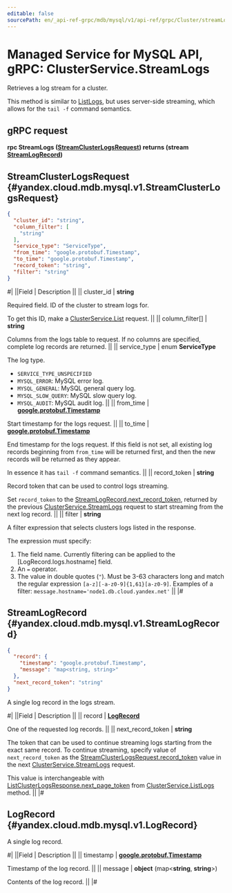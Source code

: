 ```yaml
---
editable: false
sourcePath: en/_api-ref-grpc/mdb/mysql/v1/api-ref/grpc/Cluster/streamLogs.md
---
```


# Managed Service for MySQL API, gRPC: ClusterService.StreamLogs

Retrieves a log stream for a cluster.

This method is similar to [ListLogs](/docs/managed-mysql/api-ref/grpc/Cluster/listLogs#ListLogs), but uses server-side streaming, which allows for the `tail -f` command semantics.

## gRPC request

**rpc StreamLogs ([StreamClusterLogsRequest](#yandex.cloud.mdb.mysql.v1.StreamClusterLogsRequest)) returns (stream [StreamLogRecord](#yandex.cloud.mdb.mysql.v1.StreamLogRecord))**

## StreamClusterLogsRequest {#yandex.cloud.mdb.mysql.v1.StreamClusterLogsRequest}

```json
{
  "cluster_id": "string",
  "column_filter": [
    "string"
  ],
  "service_type": "ServiceType",
  "from_time": "google.protobuf.Timestamp",
  "to_time": "google.protobuf.Timestamp",
  "record_token": "string",
  "filter": "string"
}
```

#|
||Field | Description ||
|| cluster_id | **string**

Required field. ID of the cluster to stream logs for.

To get this ID, make a [ClusterService.List](/docs/managed-mysql/api-ref/grpc/Cluster/list#List) request. ||
|| column_filter[] | **string**

Columns from the logs table to request.
If no columns are specified, complete log records are returned. ||
|| service_type | enum **ServiceType**

The log type.

- `SERVICE_TYPE_UNSPECIFIED`
- `MYSQL_ERROR`: MySQL error log.
- `MYSQL_GENERAL`: MySQL general query log.
- `MYSQL_SLOW_QUERY`: MySQL slow query log.
- `MYSQL_AUDIT`: MySQL audit log. ||
|| from_time | **[google.protobuf.Timestamp](https://developers.google.com/protocol-buffers/docs/reference/google.protobuf#timestamp)**

Start timestamp for the logs request. ||
|| to_time | **[google.protobuf.Timestamp](https://developers.google.com/protocol-buffers/docs/reference/google.protobuf#timestamp)**

End timestamp for the logs request.
If this field is not set, all existing log records beginning from `from_time` will be returned first, and then the new records will be returned as they appear.

In essence it has `tail -f` command semantics. ||
|| record_token | **string**

Record token that can be used to control logs streaming.

Set `record_token` to the [StreamLogRecord.next_record_token](#yandex.cloud.mdb.mysql.v1.StreamLogRecord), returned by the previous [ClusterService.StreamLogs](#StreamLogs) request to start streaming from the next log record. ||
|| filter | **string**

A filter expression that selects clusters logs listed in the response.

The expression must specify:
1. The field name. Currently filtering can be applied to the [LogRecord.logs.hostname] field.
2. An `=` operator.
3. The value in double quotes (`"`). Must be 3-63 characters long and match the regular expression `[a-z][-a-z0-9]{1,61}[a-z0-9]`.
Examples of a filter: `message.hostname='node1.db.cloud.yandex.net'` ||
|#

## StreamLogRecord {#yandex.cloud.mdb.mysql.v1.StreamLogRecord}

```json
{
  "record": {
    "timestamp": "google.protobuf.Timestamp",
    "message": "map<string, string>"
  },
  "next_record_token": "string"
}
```

A single log record in the logs stream.

#|
||Field | Description ||
|| record | **[LogRecord](#yandex.cloud.mdb.mysql.v1.LogRecord)**

One of the requested log records. ||
|| next_record_token | **string**

The token that can be used to continue streaming logs starting from the exact same record.
To continue streaming, specify value of `next_record_token` as the [StreamClusterLogsRequest.record_token](#yandex.cloud.mdb.mysql.v1.StreamClusterLogsRequest) value in the next [ClusterService.StreamLogs](#StreamLogs) request.

This value is interchangeable with [ListClusterLogsResponse.next_page_token](/docs/managed-mysql/api-ref/grpc/Cluster/listLogs#yandex.cloud.mdb.mysql.v1.ListClusterLogsResponse) from [ClusterService.ListLogs](/docs/managed-mysql/api-ref/grpc/Cluster/listLogs#ListLogs) method. ||
|#

## LogRecord {#yandex.cloud.mdb.mysql.v1.LogRecord}

A single log record.

#|
||Field | Description ||
|| timestamp | **[google.protobuf.Timestamp](https://developers.google.com/protocol-buffers/docs/reference/google.protobuf#timestamp)**

Timestamp of the log record. ||
|| message | **object** (map<**string**, **string**>)

Contents of the log record. ||
|#